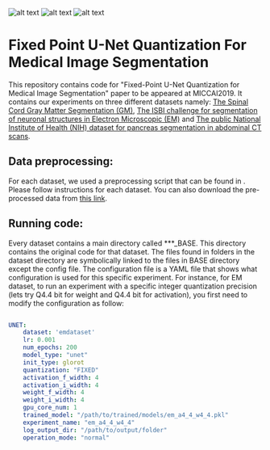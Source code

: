 ![alt text](https://github.com/hossein1387/Fixed-Point-U-Net-Quantization-for-Medical-Image-Segmentation/blob/master/Figs/nih.png)
![alt text](https://github.com/hossein1387/Fixed-Point-U-Net-Quantization-for-Medical-Image-Segmentation/blob/master/Figs/em.png)
![alt text](https://github.com/hossein1387/Fixed-Point-U-Net-Quantization-for-Medical-Image-Segmentation/blob/master/Figs/gm.png)


# Fixed Point U-Net Quantization For Medical Image Segmentation

This repository contains code for "Fixed-Point U-Net Quantization for Medical Image Segmentation" paper to be appeared at MICCAI2019. It contains our experiments on three different datasets namely: [The Spinal Cord Gray Matter Segmentation (GM)](https://www.sciencedirect.com/science/article/pii/S1053811917302185), [The ISBI challenge for segmentation of neuronal structures in Electron Microscopic (EM)](https://journals.plos.org/plosbiology/article?id=10.1371/journal.pbio.1000502) and [The public National Institute of Health (NIH) dataset for pancreas segmentation in abdominal CT scans](https://wiki.cancerimagingarchive.net/display/Public/Pancreas-CT).


## Data preprocessing:

For each dataset, we used a preprocessing script that can be found in . Please follow instructions for each dataset.
You can also download the pre-processed data from [this link](https://drive.google.com/file/d/1kjc3HLVuGdMa9wBF1SHaNicH9Y-maDzZ/view?usp=sharing).

## Running code:

Every dataset contains a main directory called ***_BASE. This directory contains the original code for that dataset. The files found in folders in the dataset directory are symbolically linked to the files in BASE directory except the config file. The configuration file is a YAML file that shows what configuration is used for this specific experiment. For instance, for EM dataset, to run an experiment with a specific integer quantization precision (lets try Q4.4 bit for weight and Q4.4 bit for activation), you first need to modify the configuration as follow:

```yaml

UNET:
    dataset: 'emdataset'
    lr: 0.001
    num_epochs: 200
    model_type: "unet"
    init_type: glorot
    quantization: "FIXED"
    activation_f_width: 4
    activation_i_width: 4
    weight_f_width: 4
    weight_i_width: 4
    gpu_core_num: 1
    trained_model: "/path/to/trained/models/em_a4_4_w4_4.pkl"
    experiment_name: "em_a4_4_w4_4"
    log_output_dir: "/path/to/output/folder"
    operation_mode: "normal"
```
